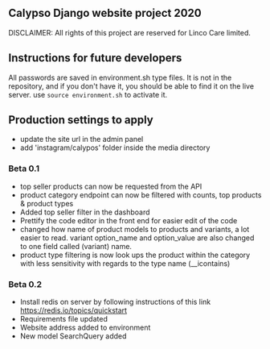 ## Calypso Django website project 2020

DISCLAIMER: All rights of this project are reserved for Linco Care limited.

## Instructions for future developers

All passwords are saved in environment.sh type files. It is not in the repository, and if you don't have it, you should be able to find it on the live server. use `source environment.sh` to activate it.

## Production settings to apply

- update the site url in the admin panel
- add 'instagram/calypos' folder inside the media directory

### Beta 0.1

- top seller products can now be requested from the API
- product category endpoint can now be filtered with counts, top products & product types
- Added top seller filter in the dashboard
- Prettify the code editor in the front end for easier edit of the code
- changed how name of product models to products and variants, a lot easier to read. variant option_name and option_value are also changed to one field called (variant) name.
- product type filtering is now look ups the product within the category with less sensitivity with regards to the type name (\_\_icontains)

### Beta 0.2

- Install redis on server by following instructions of this link https://redis.io/topics/quickstart
- Requirements file updated
- Website address added to environment
- New model SearchQuery added
